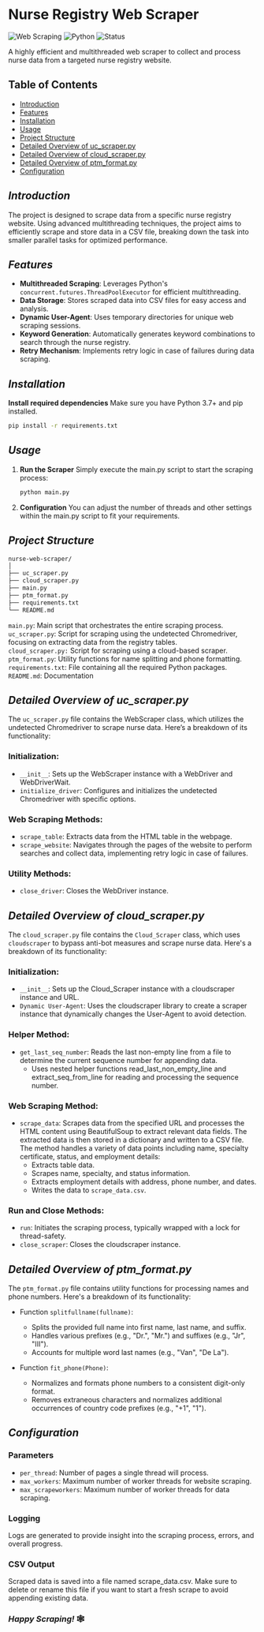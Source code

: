# Nurse Registry Web Scraper

![Web Scraping](https://img.shields.io/badge/Web%20Scraping-Python-blue)
![Python](https://img.shields.io/badge/Python-3.7%2B-green)
![Status](https://img.shields.io/badge/Status-Active-brightgreen)


A highly efficient and multithreaded web scraper to collect and process nurse data from a targeted nurse registry website.

## **Table of Contents**

- [Introduction](#introduction)
- [Features](#features)
- [Installation](#installation)
- [Usage](#usage)
- [Project Structure](#project-structure)
- [Detailed Overview of uc_scraper.py](#detailed-overview-of-uc_scraperpy)
- [Detailed Overview of cloud_scraper.py](#detailed-overview-of-cloud_scraperpy)
- [Detailed Overview of ptm_format.py](#detailed-overview-of-ptm_formatpy)
- [Configuration](#configuration)

## ***Introduction***

The project is designed to scrape data from a specific nurse registry website. Using advanced multithreading techniques, the project aims to efficiently scrape and store data in a CSV file, breaking down the task into smaller parallel tasks for optimized performance.

## ***Features***

- **Multithreaded Scraping**: Leverages Python's `concurrent.futures.ThreadPoolExecutor` for efficient multithreading.
- **Data Storage**: Stores scraped data into CSV files for easy access and analysis.
- **Dynamic User-Agent**: Uses temporary directories for unique web scraping sessions.
- **Keyword Generation**: Automatically generates keyword combinations to search through the nurse registry.
- **Retry Mechanism**: Implements retry logic in case of failures during data scraping.

## ***Installation***
**Install required dependencies**
Make sure you have Python 3.7+ and pip installed.

```sh
pip install -r requirements.txt
```

## ***Usage***
1. **Run the Scraper**
Simply execute the main.py script to start the scraping process:
    ```sh
    python main.py
    ```

2. **Configuration**
You can adjust the number of threads and other settings within the main.py script to fit your requirements.

## ***Project Structure***
```sh
nurse-web-scraper/
│    
├── uc_scraper.py
├── cloud_scraper.py
├── main.py
├── ptm_format.py
├── requirements.txt
└── README.md
```

`main.py`: Main script that orchestrates the entire scraping process.<br>
`uc_scraper.py`: Script for scraping using the undetected Chromedriver, focusing on extracting data from the registry tables.<br>
`cloud_scraper.py:` Script for scraping using a cloud-based scraper.<br>
`ptm_format.py`: Utility functions for name splitting and phone formatting.<br>
`requirements.txt`: File containing all the required Python packages.<br>
`README.md`: Documentation<br>

## ***Detailed Overview of uc_scraper.py***
The `uc_scraper.py` file contains the WebScraper class, which utilizes the undetected Chromedriver to scrape nurse data. Here’s a breakdown of its functionality:

### **Initialization:**

- `__init__`: Sets up the WebScraper instance with a WebDriver and WebDriverWait.
- `initialize_driver`: Configures and initializes the undetected Chromedriver with specific options.

### **Web Scraping Methods:**

- `scrape_table`: Extracts data from the HTML table in the webpage.
- `scrape_website`: Navigates through the pages of the website to perform searches and collect data, implementing retry logic in case of failures.

### **Utility Methods:**

- `close_driver`: Closes the WebDriver instance.

## ***Detailed Overview of cloud_scraper.py***
The `cloud_scraper.py` file contains the `Cloud_Scraper` class, which uses `cloudscraper` to bypass anti-bot measures and scrape nurse data. Here's a breakdown of its functionality:

### Initialization:

- `__init__`: Sets up the Cloud_Scraper instance with a cloudscraper instance and URL.
- `Dynamic User-Agent`: Uses the cloudscraper library to create a scraper instance that dynamically changes the User-Agent to avoid detection.

### Helper Method: 

- `get_last_seq_number`: Reads the last non-empty line from a file to determine the current sequence number for appending data.
    - Uses nested helper functions read_last_non_empty_line and extract_seq_from_line for reading and processing the sequence number.
### Web Scraping Method:

- `scrape_data`: Scrapes data from the specified URL and processes the HTML content using BeautifulSoup to extract relevant data fields. The extracted data is then stored in a dictionary and written to a CSV file. The method handles a variety of data points including name, specialty certificate, status, and employment details:
    - Extracts table data.
    - Scrapes name, specialty, and status information.
    - Extracts employment details with address, phone number, and dates.
    - Writes the data to `scrape_data.csv`.
### Run and Close Methods:

- `run`: Initiates the scraping process, typically wrapped with a lock for thread-safety.
- `close_scraper`: Closes the cloudscraper instance.

## ***Detailed Overview of ptm_format.py***
The `ptm_format.py` file contains utility functions for processing names and phone numbers. Here's a breakdown of its functionality:

- Function `splitfullname(fullname)`:

    - Splits the provided full name into first name, last name, and suffix.
    - Handles various prefixes (e.g., "Dr.", "Mr.") and suffixes (e.g., "Jr", "III").
    - Accounts for multiple word last names (e.g., "Van", "De La").
- Function `fit_phone(Phone)`:

    - Normalizes and formats phone numbers to a consistent digit-only format.
    - Removes extraneous characters and normalizes additional occurrences of country code prefixes (e.g., "+1", "1").
## ***Configuration***
### Parameters
- `per_thread`: Number of pages a single thread will process.
- `max_workers`: Maximum number of worker threads for website scraping.
- `max_scrapeworkers`: Maximum number of worker threads for data scraping.
### Logging
Logs are generated to provide insight into the scraping process, errors, and overall progress.

### CSV Output
Scraped data is saved into a file named scrape_data.csv. Make sure to delete or rename this file if you want to start a fresh scrape to avoid appending existing data.

### *Happy Scraping!* 🕸️
